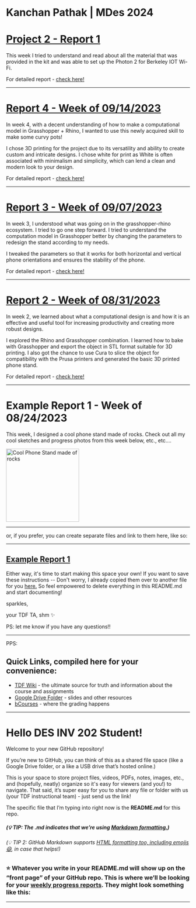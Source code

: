# Kanchan Pathak | MDes 2024


# [Project 2 - Report 1](weekly-reports/P2_Report-1.md)

This week I tried to understand and read about all the material that was provided in the kit and was able to set up the Photon 2 for Berkeley IOT Wi-Fi.

For detailed report - [check here!](weekly-reports/P2_Report-1.md)


---

# [Report 4 - Week of 09/14/2023](weekly-reports/Report-4.md)

In week 4, with a decent understanding of how to make a computational model in Grasshopper + Rhino, I wanted to use this newly acquired skill to make some curvy pots!


I chose 3D printing for the project due to its versatility and ability to create custom and intricate designs. I chose white for print as White is often associated with minimalism and simplicity, which can lend a clean and modern look to your design. 

For detailed report - [check here!](weekly-reports/Report-4.md)

---

# [Report 3 - Week of 09/07/2023](weekly-reports/Report-3.md)

In week 3, I understood what was going on in the grasshopper-rhino ecosystem. I tried to go one step forward. I tried to understand the computation model in Grasshopper better by changing the parameters to redesign the stand according to my needs.

I tweaked the parameters so that it works for both horizontal and vertical phone orientations and ensures the stability of the phone.

For detailed report - [check here!](weekly-reports/Report-3.md)

---

# [Report 2 - Week of 08/31/2023](weekly-reports/Report-2.md)

In week 2, we learned about what a computational design is and how it is an effective and useful tool for increasing productivity and creating more robust designs. 

I explored the Rhino and Grasshopper combination. I learned how to bake with Grasshopper and export the object in STL format suitable for 3D printing. I also got the chance to use Cura to slice the object for compatibility with the Prusa printers and generated the basic 3D printed phone stand.

For detailed report - [check here!](weekly-reports/Report-2.md)

---

# Example Report 1 - Week of 08/24/2023 #
This week, I designed a cool phone stand made of rocks. Check out all my cool sketches and progress photos from this week below, etc., etc....

<img width="200" alt="Cool Phone Stand made of rocks" src="https://github.com/s-almeda/tdf-template-repo/assets/21287693/bc2f1864-af5a-456d-9a71-e1d80d51190c">

---

or, if you prefer, you can create separate files and link to them here, like so:

---
[Example Report 1](weekly-reports/example-report-1.md)
---

Either way, it's time to start making this space your own! If you want to save these instructions -- Don't worry, I already copied them over to another file for you [here.](welcomeREADME.md) So feel empowered to delete everything in this README.md and start documenting! 

sparkles,

your TDF TA, shm :sparkles:

PS: let me know if you have any questions!!

--- 
PPS: 
## Quick Links, compiled here for your convenience: ##

- [TDF Wiki](https://github.com/Berkeley-MDes/desinv-202/wiki) - the ultimate source for truth and information about the course and assignments
- [Google Drive Folder](https://drive.google.com/drive/folders/1OjFgu4llHn-2WayQFVWRKFyOkQ_WaQRx?usp=drive_link) - slides and other resources
- [bCourses](https://bcourses.berkeley.edu/courses/1528355) - where the grading happens
---
# Hello DES INV 202 Student!
Welcome to your new GitHub repository! 

If you’re new to GitHub, you can think of this as a shared file space (like a Google Drive folder, or a like a USB drive that’s hosted online.) 

This is your space to store project files, videos, PDFs, notes, images, etc., and (hopefully, neatly) organize so it's easy for viewers (and you!) to navigate. That said, it’s super easy for you to share any file or folder with us (your TDF instructional team) - just send us the link! 

The specific file that I’m typing into right now is the **README.md** for this repo. 
##### (💡 TIP: The .md indicates that we’re using [Markdown formatting.](https://www.markdownguide.org/cheat-sheet/)) #####
<h6> (💡 TIP 2: GitHub Markdown supports <a href="https://gist.github.com/seanh/13a93686bf4c2cb16e658b3cf96807f2"> <em>HTML formatting</em> too, including emojis 😄</a>, in case that helps!) </h6>

### :star: Whatever you write in your **README.md** will show up on the “front page” of your GitHub repo. This is where we’ll be looking for your [weekly progress reports](https://github.com/Berkeley-MDes/desinv-202/wiki/3.0-Weekly-Submissions). They might look something like this: ###
---
